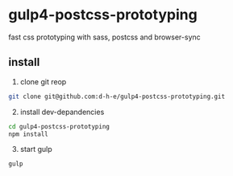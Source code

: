 # gulp4-postcss-prototyping
fast css prototyping with sass, postcss and browser-sync

## install

1. clone git reop

```sh
git clone git@github.com:d-h-e/gulp4-postcss-prototyping.git
```

2. install dev-depandencies

```sh
cd gulp4-postcss-prototyping
npm install
```

3. start gulp

```sh
gulp
```
